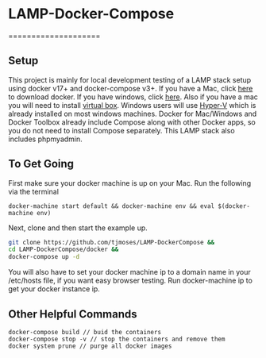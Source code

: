 # LAMP-Docker-Compose
====================

## Setup
This project is mainly for local development testing of a LAMP stack setup using docker v17+ and docker-compose v3+.
If you have a Mac, click [here](https://docs.docker.com/v17.12/docker-for-mac/install/) to download docker. If you have windows, click [here](https://docs.docker.com/docker-for-windows/install/). Also if you have a mac you will need to install [virtual box](https://www.virtualbox.org/wiki/Downloads). Windows users will use [Hyper-V](https://docs.microsoft.com/en-us/virtualization/hyper-v-on-windows/index) which is already installed on most windows machines. 
Docker for Mac/Windows and Docker Toolbox already include Compose along with other Docker apps, so you do not need to install Compose separately. This LAMP stack also includes phpmyadmin.

## To Get Going
First make sure your docker machine is up on your Mac.
Run the following via the terminal
```docker
docker-machine start default && docker-machine env && eval $(docker-machine env)
```
Next, clone and then start the example up.
```bash
git clone https://github.com/tjmoses/LAMP-DockerCompose &&
cd LAMP-DockerCompose/docker &&
docker-compose up -d
```
You will also have to set your docker machine ip to a domain name in your /etc/hosts file, if you want easy browser testing. Run docker-machine ip to get your docker instance ip.

## Other Helpful Commands
```docker
docker-compose build // buid the containers
docker-compose stop -v // stop the containers and remove them
docker system prune // purge all docker images
```
